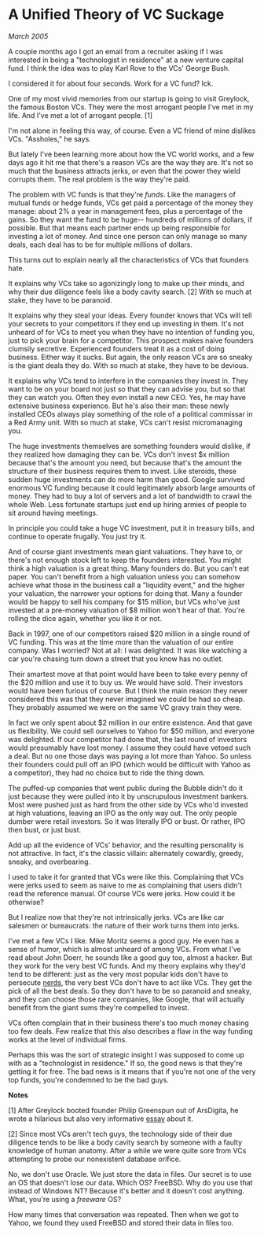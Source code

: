 # A Unified Theory of VC Suckage

_March 2005_

A couple months ago I got an email from a recruiter asking if I was interested in being a "technologist in residence" at a new venture capital fund. I think the idea was to play Karl Rove to the VCs' George Bush.

I considered it for about four seconds. Work for a VC fund? Ick.

One of my most vivid memories from our startup is going to visit Greylock, the famous Boston VCs. They were the most arrogant people I've met in my life. And I've met a lot of arrogant people. \[1\]

I'm not alone in feeling this way, of course. Even a VC friend of mine dislikes VCs. "Assholes," he says.

But lately I've been learning more about how the VC world works, and a few days ago it hit me that there's a reason VCs are the way they are. It's not so much that the business attracts jerks, or even that the power they wield corrupts them. The real problem is the way they're paid.

The problem with VC funds is that they're _funds_. Like the managers of mutual funds or hedge funds, VCs get paid a percentage of the money they manage: about 2% a year in management fees, plus a percentage of the gains. So they want the fund to be huge-- hundreds of millions of dollars, if possible. But that means each partner ends up being responsible for investing a lot of money. And since one person can only manage so many deals, each deal has to be for multiple millions of dollars.

This turns out to explain nearly all the characteristics of VCs that founders hate.

It explains why VCs take so agonizingly long to make up their minds, and why their due diligence feels like a body cavity search. \[2\] With so much at stake, they have to be paranoid.

It explains why they steal your ideas. Every founder knows that VCs will tell your secrets to your competitors if they end up investing in them. It's not unheard of for VCs to meet you when they have no intention of funding you, just to pick your brain for a competitor. This prospect makes naive founders clumsily secretive. Experienced founders treat it as a cost of doing business. Either way it sucks. But again, the only reason VCs are so sneaky is the giant deals they do. With so much at stake, they have to be devious.

It explains why VCs tend to interfere in the companies they invest in. They want to be on your board not just so that they can advise you, but so that they can watch you. Often they even install a new CEO. Yes, he may have extensive business experience. But he's also their man: these newly installed CEOs always play something of the role of a political commissar in a Red Army unit. With so much at stake, VCs can't resist micromanaging you.

The huge investments themselves are something founders would dislike, if they realized how damaging they can be. VCs don't invest $x million because that's the amount you need, but because that's the amount the structure of their business requires them to invest. Like steroids, these sudden huge investments can do more harm than good. Google survived enormous VC funding because it could legitimately absorb large amounts of money. They had to buy a lot of servers and a lot of bandwidth to crawl the whole Web. Less fortunate startups just end up hiring armies of people to sit around having meetings.

In principle you could take a huge VC investment, put it in treasury bills, and continue to operate frugally. You just try it.

And of course giant investments mean giant valuations. They have to, or there's not enough stock left to keep the founders interested. You might think a high valuation is a great thing. Many founders do. But you can't eat paper. You can't benefit from a high valuation unless you can somehow achieve what those in the business call a "liquidity event," and the higher your valuation, the narrower your options for doing that. Many a founder would be happy to sell his company for $15 million, but VCs who've just invested at a pre-money valuation of $8 million won't hear of that. You're rolling the dice again, whether you like it or not.

Back in 1997, one of our competitors raised $20 million in a single round of VC funding. This was at the time more than the valuation of our entire company. Was I worried? Not at all: I was delighted. It was like watching a car you're chasing turn down a street that you know has no outlet.

Their smartest move at that point would have been to take every penny of the $20 million and use it to buy us. We would have sold. Their investors would have been furious of course. But I think the main reason they never considered this was that they never imagined we could be had so cheap. They probably assumed we were on the same VC gravy train they were.

In fact we only spent about $2 million in our entire existence. And that gave us flexibility. We could sell ourselves to Yahoo for $50 million, and everyone was delighted. If our competitor had done that, the last round of investors would presumably have lost money. I assume they could have vetoed such a deal. But no one those days was paying a lot more than Yahoo. So unless their founders could pull off an IPO (which would be difficult with Yahoo as a competitor), they had no choice but to ride the thing down.

The puffed-up companies that went public during the Bubble didn't do it just because they were pulled into it by unscrupulous investment bankers. Most were pushed just as hard from the other side by VCs who'd invested at high valuations, leaving an IPO as the only way out. The only people dumber were retail investors. So it was literally IPO or bust. Or rather, IPO then bust, or just bust.

Add up all the evidence of VCs' behavior, and the resulting personality is not attractive. In fact, it's the classic villain: alternately cowardly, greedy, sneaky, and overbearing.

I used to take it for granted that VCs were like this. Complaining that VCs were jerks used to seem as naive to me as complaining that users didn't read the reference manual. Of course VCs were jerks. How could it be otherwise?

But I realize now that they're not intrinsically jerks. VCs are like car salesmen or bureaucrats: the nature of their work turns them into jerks.

I've met a few VCs I like. Mike Moritz seems a good guy. He even has a sense of humor, which is almost unheard of among VCs. From what I've read about John Doerr, he sounds like a good guy too, almost a hacker. But they work for the very best VC funds. And my theory explains why they'd tend to be different: just as the very most popular kids don't have to persecute [nerds](nerds.md), the very best VCs don't have to act like VCs. They get the pick of all the best deals. So they don't have to be so paranoid and sneaky, and they can choose those rare companies, like Google, that will actually benefit from the giant sums they're compelled to invest.

VCs often complain that in their business there's too much money chasing too few deals. Few realize that this also describes a flaw in the way funding works at the level of individual firms.

Perhaps this was the sort of strategic insight I was supposed to come up with as a "technologist in residence." If so, the good news is that they're getting it for free. The bad news is it means that if you're not one of the very top funds, you're condemned to be the bad guys.



**Notes**

\[1\] After Greylock booted founder Philip Greenspun out of ArsDigita, he wrote a hilarious but also very informative [essay](http://www.waxy.org/random/arsdigita/) about it.

\[2\] Since most VCs aren't tech guys, the technology side of their due diligence tends to be like a body cavity search by someone with a faulty knowledge of human anatomy. After a while we were quite sore from VCs attempting to probe our nonexistent database orifice.

No, we don't use Oracle. We just store the data in files. Our secret is to use an OS that doesn't lose our data. Which OS? FreeBSD. Why do you use that instead of Windows NT? Because it's better and it doesn't cost anything. What, you're using a _freeware_ OS?

How many times that conversation was repeated. Then when we got to Yahoo, we found they used FreeBSD and stored their data in files too.  
